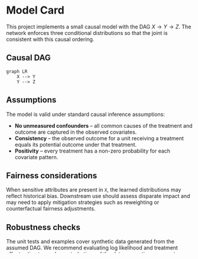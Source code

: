 # Model Card

This project implements a small causal model with the DAG $X \to Y \to Z$.
The network enforces three conditional distributions so that the joint is
consistent with this causal ordering.

## Causal DAG

```mermaid
graph LR
    X --> Y
    Y --> Z
```

## Assumptions

The model is valid under standard causal inference assumptions:

- **No unmeasured confounders** – all common causes of the treatment and
  outcome are captured in the observed covariates.
- **Consistency** – the observed outcome for a unit receiving a treatment
  equals its potential outcome under that treatment.
- **Positivity** – every treatment has a non-zero probability for each
  covariate pattern.

## Fairness considerations

When sensitive attributes are present in `X`, the learned distributions may
reflect historical bias. Downstream use should assess disparate impact and may
need to apply mitigation strategies such as reweighting or counterfactual
fairness adjustments.

## Robustness checks

The unit tests and examples cover synthetic data generated from the assumed DAG.
We recommend evaluating log likelihood and treatment effect estimates under
perturbations of the data generating process to ensure the model behaves
reasonably when the assumptions are slightly violated.
